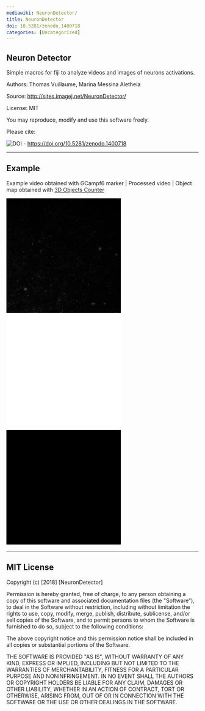 ```yaml
---
mediawiki: NeuronDetector/
title: NeuronDetector
doi: 10.5281/zenodo.1400718
categories: [Uncategorized]
---
```


## Neuron Detector

Simple macros for fiji to analyze videos and images of neurons activations.

Authors: Thomas Vuillaume, Marina Messina Aletheia

Source: http://sites.imagej.net/NeuronDetector/

License: MIT

You may reproduce, modify and use this software freely.

Please cite:

<img src="https://zenodo.org/badge/DOI/10.5281/zenodo.1400718.svg" alt="DOI"> - https://doi.org/10.5281/zenodo.1400718

------------------------------------------------------------------------

## Example

Example video obtained with GCampf6 marker \| Processed video \| Object map obtained with [3D Objects Counter](/plugins/3d-objects-counter)

![](/media/plugins/example-neuron-activation-300.gif) ![](/media/plugins/example-neurons-activation-postprocessed-300.gif) ![](/media/plugins/example-neurons-activation-objects-map-300.gif)

------------------------------------------------------------------------

## MIT License

Copyright (c) \[2018\] \[NeuronDetector\]

Permission is hereby granted, free of charge, to any person obtaining a copy of this software and associated documentation files (the "Software"), to deal in the Software without restriction, including without limitation the rights to use, copy, modify, merge, publish, distribute, sublicense, and/or sell copies of the Software, and to permit persons to whom the Software is furnished to do so, subject to the following conditions:

The above copyright notice and this permission notice shall be included in all copies or substantial portions of the Software.

THE SOFTWARE IS PROVIDED "AS IS", WITHOUT WARRANTY OF ANY KIND, EXPRESS OR IMPLIED, INCLUDING BUT NOT LIMITED TO THE WARRANTIES OF MERCHANTABILITY, FITNESS FOR A PARTICULAR PURPOSE AND NONINFRINGEMENT. IN NO EVENT SHALL THE AUTHORS OR COPYRIGHT HOLDERS BE LIABLE FOR ANY CLAIM, DAMAGES OR OTHER LIABILITY, WHETHER IN AN ACTION OF CONTRACT, TORT OR OTHERWISE, ARISING FROM, OUT OF OR IN CONNECTION WITH THE SOFTWARE OR THE USE OR OTHER DEALINGS IN THE SOFTWARE.
